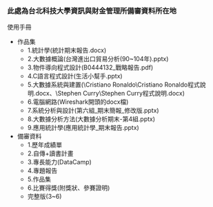 ### 此處為台北科技大學資訊與財金管理所備審資料所在地
使用手冊
- 作品集
  - 1.統計學(統計期末報告.docx)
  - 2.大數據概論(台灣進出口貿易分析(90~104年).pptx)
  - 3.物件導向程式設計(B0444132_戰略報告.pdf)
  - 4.C語言程式設計(生活小幫手.pptx)
  - 5.大數據系統與建置(\Cristiano Ronaldo\Cristiano Ronaldo程式說明.docx、\Stephen Curry\Stephen Curry程式說明.docx)
  - 6.電腦網路(Wireshark開頭的docx檔)
  - 7.系統分析與設計(第六組_期末簡報_修改版.pptx)
  - 8.大數據分析方法(大數據分析期末-第4組.pptx)
  - 9.應用統計學(應用統計學_期末報告.pptx)
- 備審資料
  - 1.歷年成績單
  - 2.自傳+讀書計畫
  - 3.專長能力(DataCamp)
  - 4.專題報告
  - 5.作品集
  - 6.比賽得獎(附獎狀、參賽證明)
  - 完整版(3~6)
